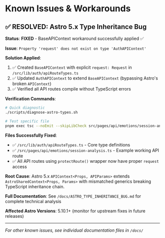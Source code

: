 # Known Issues & Workarounds

## ✅ RESOLVED: Astro 5.x Type Inheritance Bug

**Status**: **FIXED** - BaseAPIContext workaround successfully applied ✅

**Issue**: `Property 'request' does not exist on type 'AuthAPIContext'`

**Solution Applied**:
1. ✅ Created `BaseAPIContext` with explicit `request: Request` in `/src/lib/auth/apiRouteTypes.ts`  
2. ✅ Updated `AuthAPIContext` to extend `BaseAPIContext` (bypassing Astro's broken `APIContext`)
3. ✅ Verified all API routes compile without TypeScript errors

**Verification Commands**:
```bash
# Quick diagnostic
./scripts/diagnose-astro-types.sh

# Test specific file  
pnpm exec tsc --noEmit --skipLibCheck src/pages/api/emotions/session-analysis.ts
```

**Files Successfully Fixed**:
- ✅ `/src/lib/auth/apiRouteTypes.ts` - Core type definitions  
- ✅ `/src/pages/api/emotions/session-analysis.ts` - Example working API route
- ✅ All API routes using `protectRoute()` wrapper now have proper `request` access

**Root Cause**: Astro 5.x `APIContext<Props, APIParams>` extends `AstroSharedContext<Props, Params>` with mismatched generics breaking TypeScript inheritance chain.

**Full Documentation**: See `/docs/ASTRO_TYPE_INHERITANCE_BUG.md` for complete technical analysis

**Affected Astro Versions**: 5.10.1+ (monitor for upstream fixes in future releases)

---

*For other known issues, see individual documentation files in `/docs/`*
